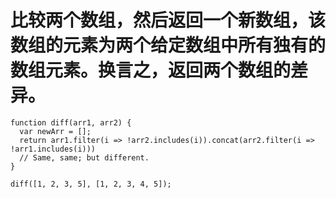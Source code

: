 # 比较两个数组，然后返回一个新数组，该数组的元素为两个给定数组中所有独有的数组元素。换言之，返回两个数组的差异。

```
function diff(arr1, arr2) {
  var newArr = [];
  return arr1.filter(i => !arr2.includes(i)).concat(arr2.filter(i => !arr1.includes(i)))
  // Same, same; but different.
}

diff([1, 2, 3, 5], [1, 2, 3, 4, 5]);

```